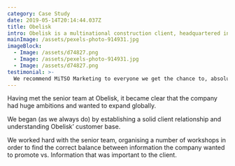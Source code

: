 ```yaml
---
category: Case Study
date: 2019-05-14T20:14:44.037Z
title: Obelisk
intro: Obelisk is a multinational construction client, headquartered in Dublin.  MiTSO wa approached to revamp the Obelisk brand and develop new digital channels for the company.
mainImage: /assets/pexels-photo-914931.jpg
imageBlock:
  - Image: /assets/d74827.png
  - Image: /assets/pexels-photo-914931.jpg
  - Image: /assets/d74827.png
testimonial: >-
  We recommend MiTSO Marketing to everyone we get the chance to, absolute pleasure to work with
---
```


Having met the senior team at Obelisk, it became clear that the company had huge ambitions and wanted to expand globally.

We began (as we always do) by establishing a solid client relationship and understanding Obelisk’ customer base.

We worked hard with the senior team, organising a number of workshops in order to find the correct balance between information the company wanted to promote vs. Information that was important to the client.
